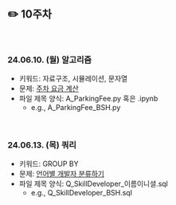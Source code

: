 ## ✏️ 10주차

</br>

### 24.06.10. (월) 알고리즘
- 키워드: 자료구조, 시뮬레이션, 문자열
- 문제: [주차 요금 계산](https://school.programmers.co.kr/learn/courses/30/lessons/92341)
- 파일 제목 양식: A_ParkingFee.py 혹은 .ipynb
  - e.g., A_ParkingFee_BSH.py


</br>

### 24.06.13. (목) 쿼리
- 키워드: GROUP BY
- 문제: [언어별 개발자 분류하기](https://school.programmers.co.kr/learn/courses/30/lessons/276036)
- 파일 제목 양식: Q_SkillDeveloper_이름이니셜.sql
  - e.g., Q_SkillDeveloper_BSH.sql

</br>
